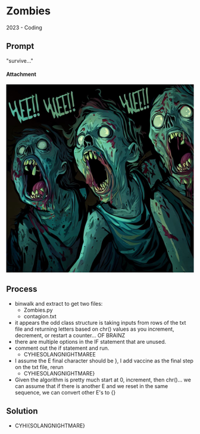 # Zombies
2023 - Coding

## Prompt
"survive..."
#### Attachment
![creepypasta](files/zombie-apocalypse.jpeg)

## Process
* binwalk and extract to get two files:
  * Zombies.py
  * contagion.txt
* it appears the odd class structure is taking inputs from rows of the txt file and returning letters based on chr() values as you increment, decrement, or restart a counter... OF BRAINZ
* there are multiple options in the IF statement that are unused.
* comment out the if statement and run.
  * CYHIESOLANGNIGHTMAREE
* I assume the E final character should be }, I add vaccine as the final step on the txt file, rerun
  * CYHIESOLANGNIGHTMARE}
* Given the algorithm is pretty much start at 0, increment, then chr()... we can assume that if there is another E and we reset in the same sequence, we can convert other E's to {}

## Solution
* CYHI{SOLANGNIGHTMARE}
